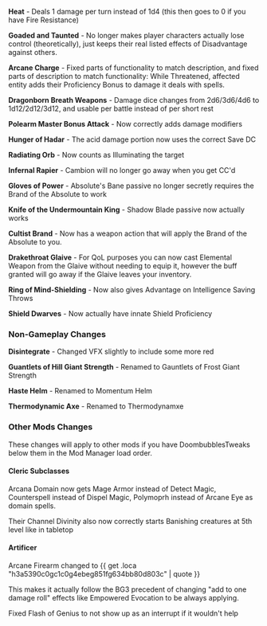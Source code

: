 **Heat** - Deals 1 damage per turn instead of 1d4 (this then goes to 0 if you have Fire Resistance)

**Goaded and Taunted** - No longer makes player characters actually lose control (theoretically), just keeps their real listed effects of Disadvantage against others.

**Arcane Charge** - Fixed parts of functionality to match description, and fixed parts of description to match functionality: While Threatened, affected entity adds their Proficiency Bonus to damage it deals with spells.

**Dragonborn Breath Weapons** - Damage dice changes from 2d6/3d6/4d6 to 1d12/2d12/3d12, and usable per battle instead of per short rest 

**Polearm Master Bonus Attack** - Now correctly adds damage modifiers

**Hunger of Hadar** - The acid damage portion now uses the correct Save DC

**Radiating Orb** - Now counts as Illuminating the target

**Infernal Rapier** - Cambion will no longer go away when you get CC'd

**Gloves of Power** - Absolute's Bane passive no longer secretly requires the Brand of the Absolute to work

**Knife of the Undermountain King** - Shadow Blade passive now actually works

**Cultist Brand** - Now has a weapon action that will apply the Brand of the Absolute to you.

**Drakethroat Glaive** - For QoL purposes you can now cast Elemental Weapon from the Glaive without needing to equip it, however the buff granted will go away if the Glaive leaves your inventory.

**Ring of Mind-Shielding** - Now also gives Advantage on Intelligence Saving Throws

**Shield Dwarves** - Now actually have innate Shield Proficiency

### Non-Gameplay Changes

**Disintegrate** - Changed VFX slightly to include some more red

**Guantlets of Hill Giant Strength** - Renamed to Gauntlets of Frost Giant Strength

**Haste Helm** - Renamed to Momentum Helm

**Thermodynamic Axe** - Renamed to Thermodynamxe

### Other Mods Changes

These changes will apply to other mods if you have DoombubblesTweaks below them in the Mod Manager load order.

#### Cleric Subclasses

Arcana Domain now gets Mage Armor instead of Detect Magic, Counterspell instead of Dispel Magic, Polymoprh instead of Arcane Eye as domain spells.

Their Channel Divinity also now correctly starts Banishing creatures at 5th level like in tabletop

#### Artificer

Arcane Firearm changed to {{ get .loca "h3a5390c0gc1c0g4ebeg851fg634bb80d803c" | quote }}

This makes it actually follow the BG3 precedent of changing "add to one damage roll" effects like Empowered Evocation to be always applying.

Fixed Flash of Genius to not show up as an interrupt if it wouldn't help